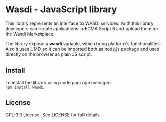 # Wasdi - JavaScript library #
This library represents an interface to WASDI services.
With this library developers can create applications in ECMA Script 6 and 
upload them on the Wasdi Marketplace.  

The library expose a **wasdi** variable, which bring platform's functionalities.
Also it uses UMD so it can be imported both as node.js package and 
used directly on the browser as plain JS script. 

## Install ##
To install the library using node package manager:  
`npm install wasdi`

## License ## 
GPL-3.0 License. See LICENSE for full details 